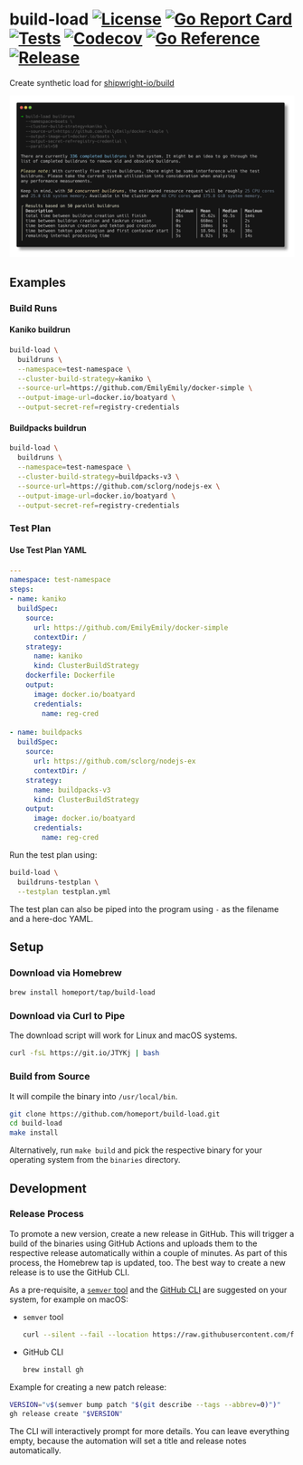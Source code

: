 # build-load [![License](https://img.shields.io/github/license/homeport/build-load.svg)](https://github.com/homeport/build-load/blob/main/LICENSE) [![Go Report Card](https://goreportcard.com/badge/github.com/homeport/build-load)](https://goreportcard.com/report/github.com/homeport/build-load) [![Tests](https://github.com/homeport/build-load/workflows/Tests/badge.svg)](https://github.com/homeport/build-load/actions?query=workflow%3A%Tests%22) [![Codecov](https://img.shields.io/codecov/c/github/homeport/build-load/main.svg)](https://codecov.io/gh/homeport/build-load) [![Go Reference](https://pkg.go.dev/badge/github.com/homeport/build-load.svg)](https://pkg.go.dev/github.com/homeport/build-load) [![Release](https://img.shields.io/github/release/homeport/build-load.svg)](https://github.com/homeport/build-load/releases/latest)

Create synthetic load for [shipwright-io/build](https://github.com/shipwright-io/build)

![build-load](.docs/example-output.png?raw=true "build-load example output")

## Examples

### Build Runs

#### Kaniko buildrun

```sh
build-load \
  buildruns \
  --namespace=test-namespace \
  --cluster-build-strategy=kaniko \
  --source-url=https://github.com/EmilyEmily/docker-simple \
  --output-image-url=docker.io/boatyard \
  --output-secret-ref=registry-credentials
```

#### Buildpacks buildrun

```sh
build-load \
  buildruns \
  --namespace=test-namespace \
  --cluster-build-strategy=buildpacks-v3 \
  --source-url=https://github.com/sclorg/nodejs-ex \
  --output-image-url=docker.io/boatyard \
  --output-secret-ref=registry-credentials
```

### Test Plan

#### Use Test Plan YAML

```yaml
---
namespace: test-namespace
steps:
- name: kaniko
  buildSpec:
    source:
      url: https://github.com/EmilyEmily/docker-simple
      contextDir: /
    strategy:
      name: kaniko
      kind: ClusterBuildStrategy
    dockerfile: Dockerfile
    output:
      image: docker.io/boatyard
      credentials:
        name: reg-cred

- name: buildpacks
  buildSpec:
    source:
      url: https://github.com/sclorg/nodejs-ex
      contextDir: /
    strategy:
      name: buildpacks-v3
      kind: ClusterBuildStrategy
    output:
      image: docker.io/boatyard
      credentials:
        name: reg-cred
```

Run the test plan using:

```sh
build-load \
  buildruns-testplan \
  --testplan testplan.yml
```

The test plan can also be piped into the program using `-` as the filename and a here-doc YAML.

## Setup

### Download via Homebrew

```sh
brew install homeport/tap/build-load
```

### Download via Curl to Pipe

The download script will work for Linux and macOS systems.

```sh
curl -fsL https://git.io/JTYKj | bash
```

### Build from Source

It will compile the binary into `/usr/local/bin`.

```sh
git clone https://github.com/homeport/build-load.git
cd build-load
make install
```

Alternatively, run `make build` and pick the respective binary for your operating system from the `binaries` directory.

## Development

### Release Process

To promote a new version, create a new release in GitHub. This will trigger a build of the binaries using GitHub Actions and uploads them to the respective release automatically within a couple of minutes. As part of this process, the Homebrew tap is updated, too. The best way to create a new release is to use the GitHub CLI.

As a pre-requisite, a [`semver` tool](https://github.com/fsaintjacques/semver-tool) and the [GitHub CLI](https://github.com/cli/cli) are suggested on your system, for example on macOS:

- `semver` tool

  ```sh
  curl --silent --fail --location https://raw.githubusercontent.com/fsaintjacques/semver-tool/master/src/semver --output /usr/local/bin/semver && chmod a+rx /usr/local/bin/semver
  ```

- GitHub CLI

  ```sh
  brew install gh
  ```

Example for creating a new patch release:

```sh
VERSION="v$(semver bump patch "$(git describe --tags --abbrev=0)")"
gh release create "$VERSION"
```

The CLI will interactively prompt for more details. You can leave everything empty, because the automation will set a title and release notes automatically.
